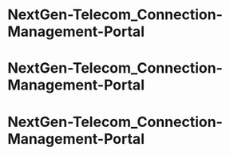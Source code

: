 # NextGen-Telecom_Connection-Management-Portal
# NextGen-Telecom_Connection-Management-Portal
# NextGen-Telecom_Connection-Management-Portal
